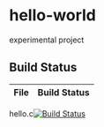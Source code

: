 # hello-world
experimental project

## Build Status

File|Build Status
---|---
hello.c[![Build Status](https://travis-ci.com/bhh123/hello-world.svg?branch=master)](https://travis-ci.com/bhh123/hello-world)
